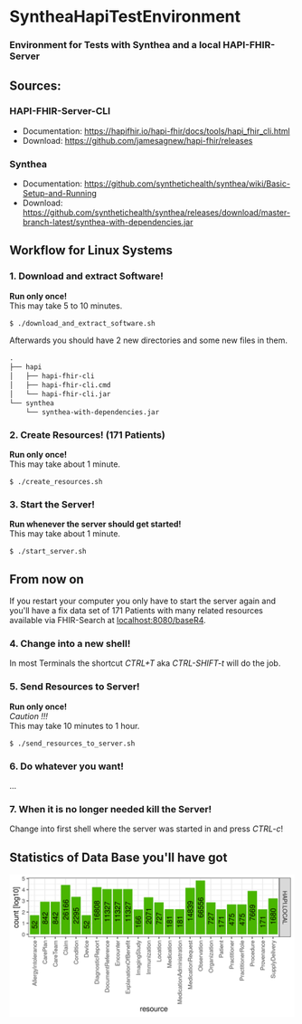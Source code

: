 # SyntheaHapiTestEnvironment
### Environment for Tests with Synthea and a local HAPI-FHIR-Server

## Sources:

### HAPI-FHIR-Server-CLI
  - Documentation: https://hapifhir.io/hapi-fhir/docs/tools/hapi_fhir_cli.html  
  - Download: https://github.com/jamesagnew/hapi-fhir/releases

### Synthea
  - Documentation: https://github.com/synthetichealth/synthea/wiki/Basic-Setup-and-Running  
  - Download: https://github.com/synthetichealth/synthea/releases/download/master-branch-latest/synthea-with-dependencies.jar


## Workflow for Linux Systems

### 1. Download and extract Software!
**Run only once!**  
This may take 5 to 10 minutes.
```
$ ./download_and_extract_software.sh
```
Afterwards you should have 2 new directories and some new files in them.    
```
.
├── hapi
│   ├── hapi-fhir-cli
│   ├── hapi-fhir-cli.cmd
│   └── hapi-fhir-cli.jar
└── synthea
    └── synthea-with-dependencies.jar
```

### 2. Create Resources! (171 Patients)
**Run only once!**  
This may take about 1 minute.  
```
$ ./create_resources.sh
```

### 3. Start the Server!
**Run whenever the server should get started!**  
This may take about 1 minute.  
```
$ ./start_server.sh
```

## From now on

If you restart your computer you only have to start the server again and
you'll have a fix data set of 171 Patients with many related resources available via
FHIR-Search at [localhost:8080/baseR4](http://localhost:8080/baseR4).


### 4. Change into a new shell!
In most Terminals the shortcut *CTRL+T* aka *CTRL-SHIFT-t* will do the job.

### 5. Send Resources to Server!
**Run only once!**  
*Caution !!!*  
This may take 10 minutes to 1 hour.  
```
$ ./send_resources_to_server.sh
```

### 6. Do whatever you want!
  
...  

### 7. When it is no longer needed kill the Server!
Change into first shell where the server was started in and press *CTRL-c*!


## Statistics of Data Base you'll have got

![count_all_resources_20200813034642.png](pix/count_all_resources_20200813034642.png "count_all_resources_20200813034642.png")
